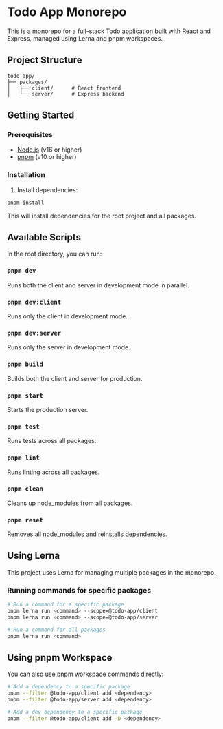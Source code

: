 # Todo App Monorepo

This is a monorepo for a full-stack Todo application built with React and Express, managed using Lerna and pnpm workspaces.

## Project Structure

```
todo-app/
├── packages/
│   ├── client/      # React frontend
│   └── server/      # Express backend
```

## Getting Started

### Prerequisites

- [Node.js](https://nodejs.org/) (v16 or higher)
- [pnpm](https://pnpm.io/) (v10 or higher)

### Installation

1. Install dependencies:

```bash
pnpm install
```

This will install dependencies for the root project and all packages.

## Available Scripts

In the root directory, you can run:

### `pnpm dev`

Runs both the client and server in development mode in parallel.

### `pnpm dev:client`

Runs only the client in development mode.

### `pnpm dev:server`

Runs only the server in development mode.

### `pnpm build`

Builds both the client and server for production.

### `pnpm start`

Starts the production server.

### `pnpm test`

Runs tests across all packages.

### `pnpm lint`

Runs linting across all packages.

### `pnpm clean`

Cleans up node_modules from all packages.

### `pnpm reset`

Removes all node_modules and reinstalls dependencies.

## Using Lerna

This project uses Lerna for managing multiple packages in the monorepo.

### Running commands for specific packages

```bash
# Run a command for a specific package
pnpm lerna run <command> --scope=@todo-app/client
pnpm lerna run <command> --scope=@todo-app/server

# Run a command for all packages
pnpm lerna run <command>
```

## Using pnpm Workspace

You can also use pnpm workspace commands directly:

```bash
# Add a dependency to a specific package
pnpm --filter @todo-app/client add <dependency>
pnpm --filter @todo-app/server add <dependency>

# Add a dev dependency to a specific package
pnpm --filter @todo-app/client add -D <dependency>
```